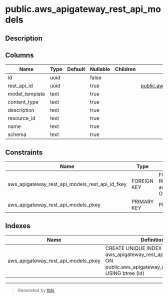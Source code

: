 # public.aws_apigateway_rest_api_models

## Description

## Columns

| Name | Type | Default | Nullable | Children | Parents | Comment |
| ---- | ---- | ------- | -------- | -------- | ------- | ------- |
| id | uuid |  | false |  |  |  |
| rest_api_id | uuid |  | true |  | [public.aws_apigateway_rest_apis](public.aws_apigateway_rest_apis.md) |  |
| model_template | text |  | true |  |  |  |
| content_type | text |  | true |  |  |  |
| description | text |  | true |  |  |  |
| resource_id | text |  | true |  |  |  |
| name | text |  | true |  |  |  |
| schema | text |  | true |  |  |  |

## Constraints

| Name | Type | Definition |
| ---- | ---- | ---------- |
| aws_apigateway_rest_api_models_rest_api_id_fkey | FOREIGN KEY | FOREIGN KEY (rest_api_id) REFERENCES aws_apigateway_rest_apis(id) ON DELETE CASCADE |
| aws_apigateway_rest_api_models_pkey | PRIMARY KEY | PRIMARY KEY (id) |

## Indexes

| Name | Definition |
| ---- | ---------- |
| aws_apigateway_rest_api_models_pkey | CREATE UNIQUE INDEX aws_apigateway_rest_api_models_pkey ON public.aws_apigateway_rest_api_models USING btree (id) |

---

> Generated by [tbls](https://github.com/k1LoW/tbls)

